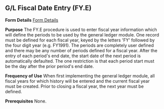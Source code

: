 ## G/L Fiscal Date Entry (FY.E)
<PageHeader />

**Form Details**
[Form Details](../FY-E-1/README.md)

**Purpose**
The FY.E procedure is used to enter fiscal year information which will define
the periods to be used by the general ledger module. One record must be
defined for each fiscal year, keyed by the letters 'FY' followed by the four
digit year (e.g. FY1991). The periods are completely user defined and there
may be any number of periods defined for a fiscal year. After the entry of
each period's end date, the start date of the next period is automatically
defaulted. The one restriction is that each period start must be the day after
the prior period's end date.

**Frequency of Use**
When first implementing the general ledger module, all fiscal years for which
history will be entered and the current fiscal year must be created. Prior to
closing a fiscal year, the next year must be defined.

**Prerequisites**
None.

<badge text= "Version 8.10.57 " vertical="middle" />

<PageFooter />
